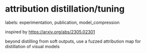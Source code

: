 # attribution distillation/tuning

labels: experimentation, publication, model_compression

inspired by https://arxiv.org/abs/2305.02301

beyond distilling from soft outputs, use a fuzzed attribution map for distillation of visual models
